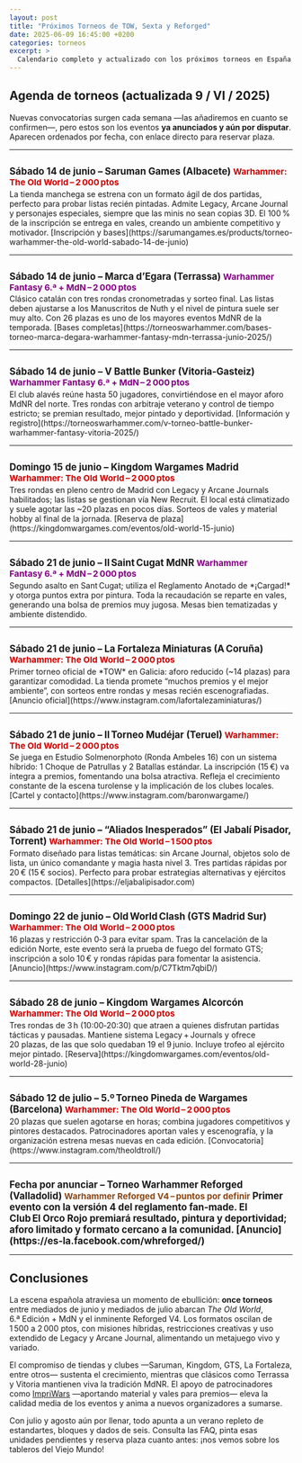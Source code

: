 ```yaml
---
layout: post
title: "Próximos Torneos de TOW, Sexta y Reforged"
date: 2025-06-09 16:45:00 +0200
categories: torneos
excerpt: >
  Calendario completo y actualizado con los próximos torneos en España de Warhammer: The Old World, Manuscritos de Nuth y Reforged. Consulta reglas, plazas y enlaces para inscribirte.
---
```


## Agenda de torneos (actualizada 9 / VI / 2025)

Nuevas convocatorias surgen cada semana —las añadiremos en cuanto se confirmen—, pero estos son los eventos **ya anunciados y aún por disputar**. Aparecen ordenados por fecha, con enlace directo para reservar plaza.

---

<div style="margin-top:2em;margin-bottom:0.2em;"><p style="font-size:1.2em; font-weight:bold; margin:0;">Sábado 14 de junio – Saruman Games (Albacete)  
<span style="font-size:0.9em;color:#c00;">Warhammer: The Old World – 2 000 ptos</span></p></div>  
La tienda manchega se estrena con un formato ágil de dos partidas, perfecto para probar listas recién pintadas. Admite Legacy, Arcane Journal y personajes especiales, siempre que las minis no sean copias 3D. El 100 % de la inscripción se entrega en vales, creando un ambiente competitivo y motivador.  
[Inscripción y bases](https://sarumangames.es/products/torneo-warhammer-the-old-world-sabado-14-de-junio)

---

<div style="margin-top:2em;margin-bottom:0.2em;"><p style="font-size:1.2em; font-weight:bold; margin:0;">Sábado 14 de junio – Marca d’Egara (Terrassa)  
<span style="font-size:0.9em;color:#800080;">Warhammer Fantasy 6.ª + MdN – 2 000 ptos</span></p></div>  
Clásico catalán con tres rondas cronometradas y sorteo final. Las listas deben ajustarse a los Manuscritos de Nuth y el nivel de pintura suele ser muy alto. Con 26 plazas es uno de los mayores eventos MdNR de la temporada.  
[Bases completas](https://torneoswarhammer.com/bases-torneo-marca-degara-warhammer-fantasy-mdn-terrassa-junio-2025/)

---

<div style="margin-top:2em;margin-bottom:0.2em;"><p style="font-size:1.2em; font-weight:bold; margin:0;">Sábado 14 de junio – V Battle Bunker (Vitoria‑Gasteiz)  
<span style="font-size:0.9em;color:#800080;">Warhammer Fantasy 6.ª + MdN – 2 000 ptos</span></p></div>  
El club alavés reúne hasta 50 jugadores, convirtiéndose en el mayor aforo MdNR del norte. Tres rondas con arbitraje veterano y control de tiempo estricto; se premian resultado, mejor pintado y deportividad.  
[Información y registro](https://torneoswarhammer.com/v-torneo-battle-bunker-warhammer-fantasy-vitoria-2025/)

---

<div style="margin-top:2em;margin-bottom:0.2em;"><p style="font-size:1.2em; font-weight:bold; margin:0;">Domingo 15 de junio – Kingdom Wargames Madrid  
<span style="font-size:0.9em;color:#c00;">Warhammer: The Old World – 2 000 ptos</span></p></div>  
Tres rondas en pleno centro de Madrid con Legacy y Arcane Journals habilitados; las listas se gestionan vía New Recruit. El local está climatizado y suele agotar las ~20 plazas en pocos días. Sorteos de vales y material hobby al final de la jornada.  
[Reserva de plaza](https://kingdomwargames.com/eventos/old-world-15-junio)

---

<div style="margin-top:2em;margin-bottom:0.2em;"><p style="font-size:1.2em; font-weight:bold; margin:0;">Sábado 21 de junio – II Saint Cugat MdNR  
<span style="font-size:0.9em;color:#800080;">Warhammer Fantasy 6.ª + MdN – 2 000 ptos</span></p></div>  
Segundo asalto en Sant Cugat; utiliza el Reglamento Anotado de *¡Cargad!* y otorga puntos extra por pintura. Toda la recaudación se reparte en vales, generando una bolsa de premios muy jugosa. Mesas bien tematizadas y ambiente distendido.  

---

<div style="margin-top:2em;margin-bottom:0.2em;"><p style="font-size:1.2em; font-weight:bold; margin:0;">Sábado 21 de junio – La Fortaleza Miniaturas (A Coruña)  
<span style="font-size:0.9em;color:#c00;">Warhammer: The Old World – 2 000 ptos</span></p></div>  
Primer torneo oficial de *TOW* en Galicia: aforo reducido (~14 plazas) para garantizar comodidad. La tienda promete “muchos premios y el mejor ambiente”, con sorteos entre rondas y mesas recién escenografiadas.  
[Anuncio oficial](https://www.instagram.com/lafortalezaminiaturas/)

---

<div style="margin-top:2em;margin-bottom:0.2em;"><p style="font-size:1.2em; font-weight:bold; margin:0;">Sábado 21 de junio – II Torneo Mudéjar (Teruel)  
<span style="font-size:0.9em;color:#c00;">Warhammer: The Old World – 2 000 ptos</span></p></div>  
Se juega en Estudio Solmenorphoto (Ronda Ambeles 16) con un sistema híbrido: 1 Choque de Patrullas y 2 Batallas estándar. La inscripción (15 €) va íntegra a premios, fomentando una bolsa atractiva. Refleja el crecimiento constante de la escena turolense y la implicación de los clubes locales.  
[Cartel y contacto](https://www.instagram.com/baronwargame/)

---

<div style="margin-top:2em;margin-bottom:0.2em;"><p style="font-size:1.2em; font-weight:bold; margin:0;">Sábado 21 de junio – “Aliados Inesperados” (El Jabalí Pisador, Torrent)  
<span style="font-size:0.9em;color:#c00;">Warhammer: The Old World – 1 500 ptos</span></p></div>  
Formato diseñado para listas temáticas: sin Arcane Journal, objetos solo de lista, un único comandante y magia hasta nivel 3. Tres partidas rápidas por 20 € (15 € socios). Perfecto para probar estrategias alternativas y ejércitos compactos.  
[Detalles](https://eljabalipisador.com)

---

<div style="margin-top:2em;margin-bottom:0.2em;"><p style="font-size:1.2em; font-weight:bold; margin:0;">Domingo 22 de junio – Old World Clash (GTS Madrid Sur)  
<span style="font-size:0.9em;color:#c00;">Warhammer: The Old World – 2 000 ptos</span></p></div>  
16 plazas y restricción 0‑3 para evitar spam. Tras la cancelación de la edición Norte, este evento será la prueba de fuego del formato GTS; inscripción a solo 10 € y rondas rápidas para fomentar la asistencia.  
[Anuncio](https://www.instagram.com/p/C7Tktm7qbiD/)

---

<div style="margin-top:2em;margin-bottom:0.2em;"><p style="font-size:1.2em; font-weight:bold; margin:0;">Sábado 28 de junio – Kingdom Wargames Alcorcón  
<span style="font-size:0.9em;color:#c00;">Warhammer: The Old World – 2 000 ptos</span></p></div>  
Tres rondas de 3 h (10:00‑20:30) que atraen a quienes disfrutan partidas tácticas y pausadas. Mantiene sistema Legacy + Journals y ofrece 20 plazas, de las que solo quedaban 19 el 9 junio. Incluye trofeo al ejército mejor pintado.  
[Reserva](https://kingdomwargames.com/eventos/old-world-28-junio)

---

<div style="margin-top:2em;margin-bottom:0.2em;"><p style="font-size:1.2em; font-weight:bold; margin:0;">Sábado 12 de julio – 5.º Torneo Pineda de Wargames (Barcelona)  
<span style="font-size:0.9em;color:#c00;">Warhammer: The Old World – 2 000 ptos</span></p></div>  
20 plazas que suelen agotarse en horas; combina jugadores competitivos y pintores destacados. Patrocinadores aportan vales y escenografía, y la organización estrena mesas nuevas en cada edición.  
[Convocatoria](https://www.instagram.com/theoldtroll/)

---

<div style="margin-top:2em;margin-bottom:0.2em;"><p style="font-size:1.2em; font-weight:bold; margin:0;">Fecha por anunciar – Torneo Warhammer Reforged (Valladolid)  
<span style="font-size:0.9em;color:#8B4513;">Warhammer Reforged V4 – puntos por definir</span>  
Primer evento con la versión 4 del reglamento fan‑made. El Club El Orco Rojo premiará resultado, pintura y deportividad; aforo limitado y formato cercano a la comunidad.  
[Anuncio](https://es-la.facebook.com/whreforged/)

---

## Conclusiones

La escena española atraviesa un momento de ebullición: **once torneos** entre mediados de junio y mediados de julio abarcan *The Old World*, 6.ª Edición + MdN y el inminente Reforged V4. Los formatos oscilan de 1 500 a 2 000 ptos, con misiones híbridas, restricciones creativas y uso extendido de Legacy y Arcane Journal, alimentando un metajuego vivo y variado.

El compromiso de tiendas y clubes —Saruman, Kingdom, GTS, La Fortaleza, entre otros— sustenta el crecimiento, mientras que clásicos como Terrassa y Vitoria mantienen viva la tradición MdNR. El apoyo de patrocinadores como [ImpriWars](https://impriwars.com) —aportando material y vales para premios— eleva la calidad media de los eventos y anima a nuevos organizadores a sumarse.

Con julio y agosto aún por llenar, todo apunta a un verano repleto de estandartes, bloques y dados de seis. Consulta las FAQ, pinta esas unidades pendientes y reserva plaza cuanto antes: ¡nos vemos sobre los tableros del Viejo Mundo!
